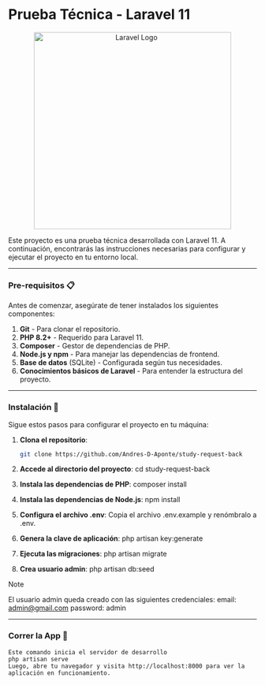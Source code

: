 # Prueba Técnica - Laravel 11

<p align="center">
<a href="https://laravel.com"><img src="https://raw.githubusercontent.com/laravel/art/master/logo-lockup/5%20SVG/2%20CMYK/1%20Full%20Color/laravel-logolockup-cmyk-red.svg" width="400" alt="Laravel Logo" /></a>
</p>

Este proyecto es una prueba técnica desarrollada con Laravel 11. A continuación, encontrarás las instrucciones necesarias para configurar y ejecutar el proyecto en tu entorno local.

---

### Pre-requisitos 📋

Antes de comenzar, asegúrate de tener instalados los siguientes componentes:

1. **Git** - Para clonar el repositorio.
2. **PHP 8.2+** - Requerido para Laravel 11.
3. **Composer** - Gestor de dependencias de PHP.
4. **Node.js y npm** - Para manejar las dependencias de frontend.
5. **Base de datos** (SQLite) - Configurada según tus necesidades.
6. **Conocimientos básicos de Laravel** - Para entender la estructura del proyecto.

---

### Instalación 🔧

Sigue estos pasos para configurar el proyecto en tu máquina:

1. **Clona el repositorio**:
   ```bash
   git clone https://github.com/Andres-D-Aponte/study-request-back

2. **Accede al directorio del proyecto**:
   cd study-request-back

3. **Instala las dependencias de PHP**:
    composer install

4. **Instala las dependencias de Node.js**:
    npm install

5. **Configura el archivo .env**:
    Copia el archivo .env.example y renómbralo a .env.

6. **Genera la clave de aplicación**:
    php artisan key:generate

7. **Ejecuta las migraciones**:
    php artisan migrate

8. **Crea usuario admin**:
    php artisan db:seed

>[!NOTE]
>El usuario admin queda creado con las siguientes credenciales:
>   email: admin@gmail.com
>   password: admin


---

### Correr la App 🚀
    Este comando inicia el servidor de desarrollo
    php artisan serve
    Luego, abre tu navegador y visita http://localhost:8000 para ver la aplicación en funcionamiento.

